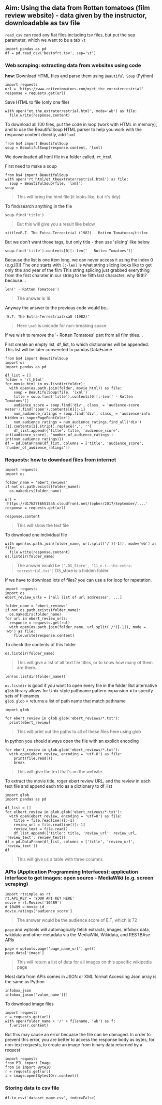 ## Aim: Using the data from Rotten tomatoes (film review website) - data given by the instructor, downloadable as tsv file  

`read_csv` can read any flat files including tsv files, but put the sep parameter, which we want to be a tab `\t`
```
import pandas as pd 
df = pd.read_csv('bestofrt.tsv', sep='\t')
```

### Web scraping: extracting data from websites using code

**how**: Download HTML files and parse them using `Beautiful Soup` (Python)
```
import requests 
url = 'https://www.rottentomatoes.com/m/et_the_extraterrestrial'
response = requests.get(url)
```

Save HTML to file (only one file)
```
with open("et_the_extraterrestrial.html", mode='wb') as file:
  file.write(response.content)
```

To download all 100 files, put the code in loop (work with HTML in memory), and to use the BeautifulSoup HTML parser to help you work with the response content directly, add `lxml`
```
from bs4 import BeautifulSoup
soup = BeautifulSoup(response.content, 'lxml)
```

We downloaded all html file in a folder called, `rt_html`

First need to make a soup
```
from bs4 import BeautifulSoup
with open('rt_html/et_theextraterrestrial.html') as file:
  soup = BeautifulSoup(file, 'lxml')
soup
```
> This will bring the html file (it looks like, but it's tidy) 

To find/search anything in the file 
```
soup.find('title')
```
> But this will give you a result like below 

```#output:
<title>E.T. The Extra-Terrestrial (1982) - Rotten Tomatoes</title>
```

But we don't want those tags, but only title - then use 'slicing' like below 
```
soup.find('title').contents[0][:-len(' - Rotten Tomatoes')]
```

Because the list is one item long, we can never access it using the index 0 (e.g.[0])
The one starts with `[:-len]` is what string slicing looks like to get only title and year of the film 
This string splicing just grabbed everything from the first charater in our string to the 18th last character: why 18th? because...
```
len(' - Rotten Tomatoes')
```
> The answer is 18

Anyway the answer to the previous code would be... 
```#output: 
'E.T. The Extra-Terrestrial\xa0 (1982)'
```
> Here `\xa0` is unicode for non-breaking space

If we wish to remove the '- Rotten Tomatoes' part from all film titles... 

First create an empty list, df_list, to which dictionaries will be appended. This list will be later convereted to pandas DataFrame
```
from bs4 import BeautifulSoup
import os
import pandas as pd 

df_list = []
folder = 'rt_html'
for movie_html in os.listdir(folder):
  with open(os.path.join(folder, movie_html)) as file:
    soup = BeautifulSoup(file, 'lxml')
    title = soup.find('title').contents[0][:-len(' - Rotten Tomatoes')]
    audience_score = soup.find('div', class_ = 'audience-score meter').find('span').contents[0][:-1]
    num_audience_ratings = soup.find('div', class_ = 'audience-info hidden-xs superPageFontColor')
    num_audience_ratings = num_audience_ratings.find_all('div')[1].contents[2].strip().replace(',', '')
    df_list.append({'title': title, 'audience_score': int(audience_score), 'number_of_audience_ratings': int(num_audience_ratings)})
df = pd.DataFrame(df_list, columns = ['title', 'audience_score', 'number_of_audience_ratings'])
```

### Requests: how to download files from internet 
```
import requests 
import os

folder_name = 'ebert_reviews'
if not os.path.exists(folder_name):
  os.makedirs(folder_name)
  
url = 'https://d17h27t6h515a5.cloudfront.net/topher/2017/September/....'
response = requests.get(url)

response.content 
```
> This will show the text file 

To download one individual file 
```
with open(os.path.join(folder_name, url.split('/')[-1]), mode='wb') as file:
  file.write(response.content)
os.listdir(folder_name)
```
> The answer would be `['.DS_Store', '11_e.t.-the-extra-terrestrial.txt']` DS_store is a hidden folder 

If we have to download lots of files? you can use a for loop for repetation. 
```
import requests 
import os
ebert_review_urls = ['all list of url addresses', ...]

folder_name = 'ebert_reviews'
if not os.path.exists(folder_name):
  os.makedirs(folder_name)
for url in ebert_review_urls:
  response = requests.get(rul)
  with open(os.path.join(folder_name, url.split('/')[-1]), mode = 'wb') as file:
    file.write(response.content)
```

To check the contents of this folder 
```
os.listdir(folder_name)
```
> This will give a list of all text file titles, or to know how many of them are there...
```
len(os.listdir(folder_name))
```

`os.listdir` is good if you want to open every file in the folder 
But alternative `glob` library allows for Unix-style pathname pattern expansion = to specify sets of filenames  
`glob.glob` = returns a list of path name that match pathname

```
import glob 

for ebert_review in glob.glob('ebert_reviews/*.txt'):
  print(ebert_review)
```
> This will print out the paths to all of these files here using glob

In python you should always open the file with an explicit encoding
```
for ebert_review in glob.glob('ebert_reviews/*.txt'):
  with open(ebert_review, encoding = 'utf-8') as file: 
    print(file.read())
    break 
```
> This will give the text that's on the website 

To extract the movie title, roger ebert review URL, and the review in each text file and append each trio as a dictionary to df_list 
```
import glob
import pandas as pd 

df_list = []
for elbert_review in glob.glob('ebert_reivews/*.txt'):
  with open(ebert_review, encoding = 'utf=8') as file:
    title = file.readline()[:-1]
    review_url = file.readline()[:-1]
    review_text = file.read()
    df_list.append({'title': title, 'review_url': review_url, 'review_text': review_text})
df = pd.DataFrame(df_list, columns = ['title', 'review_url', 'review_text'])
df 
```
> This will give us a table with three columns 

### APIs (Application Programming Interfaces): application interface to get images: open source - MediaWiki (e.g. screen scraping)
```
import rtsimple as rt 
rt.API_KEY = 'YOUR API KEY HERE'
movie = rt.Movies('10489')
# 10489 = movie id
movie.ratings['audience_score']
```
> The answer would be the audience score of E.T, which is 72

`page` and wptools will automagically fetch extracts, images, infobox data, wikidata and other metadata via the MediaWiki, Wikidata, and RESTBAse APIs

```
page = wptools.page('page_name_url').get()
page.data['image']
```
> This will return a list of data for all images on this specific wikipedia page

Most data from APIs comes in JSON or XML format 
Accessing Json array is the same as Python 
```
infobox_json
infobox_jason['value_name'][]
```

To download image files 
```
import requests
r = requests.get(url)
with open(folder_name + '/' + filename, 'wb') as f:
  f.write(r.content)
```

But this may cause an error becuase the file can be damaged. In order to prevent this error, you are better to access the response body as bytes, for non-text requests, to create an image from binary data returned by a request 
```
import requests 
from PIL import Image
from io import ByteIO
r = requests.get(url)
i = image.open(BytesIO(r.content))
```

### Storing data to csv file 
```
df.to_csv('dataset_name.csv', index=False)
```
